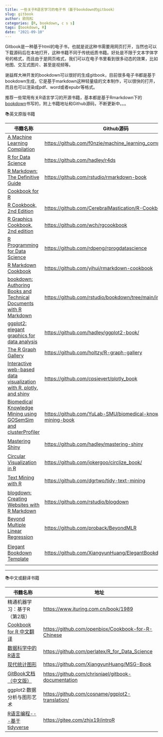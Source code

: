 ```yaml
---
title: 一些关于R语言学习的电子书（基于bookdown的gitbook）
slug: gitbook
author: 欧阳松
categories: [R, bookdown, c s s]
tags: [bookdown, R]
date: "2021-09-10"
---
```


Gitbook是一种基于html的电子书，也就是说这种书需要用网页打开，当然也可以下载源码后在本地打开，这种书籍不同于传统纸质书籍。好处是不限于文本字体字号的格式，而且由于是网页格式，我们可以在电子书里看到很多动态的效果，比如地图、交互式图片、甚至是视频等。

谢益辉大神开发的bookdown可以很好的生成gitbook，目前很多电子书都是基于bookdown生成，它是基于markdown这种轻量级的文本制作，可以很快的打开，而且也可以渲染成pdf、word或者epubr等格式。

推荐一些常用有关R语言学习的开源书籍，基本都是基于Rmarkdown下的[bookdown](https://bookdown.org/)书写的，附上书籍地址和Github源码，不断更新中。。。

📚英文原版书籍

| 书籍名称                                                                                                                  | Github源码                                                      | 介绍                           |
|---------------------------------------------------------------------------------------------------------------------------|-----------------------------------------------------------------|--------------------------------|
| [A Machine Learning Compilation](https://f0nzie.github.io/machine_learning_compilation/)                                  | <https://github.com/f0nzie/machine_learning_compilation>        | 机器学习                       |
| [R for Data Science](https://r4ds.had.co.nz/)                                                                             | <https://github.com/hadley/r4ds>                                | 数据科学                       |
| [R Markdown: The Definitive Guide](https://bookdown.org/yihui/rmarkdown/)                                                 | <https://github.com/rstudio/rmarkdown-book>                     |                                |
| [Cookbook for R](http://www.cookbook-r.com/)                                                                              |                                                                 |                                |
| [R Cookbook, 2nd Edition](https://rc2e.com/)                                                                              | <https://github.com/CerebralMastication/R-Cookbook>             |                                |
| [R Graphics Cookbook, 2nd edition](https://r-graphics.org/)                                                               | <https://github.com/wch/rgcookbook>                             | R数据可视化图册                |
| [R Programming for Data Science](https://bookdown.org/rdpeng/rprogdatascience/)                                           | <https://github.com/rdpeng/rprogdatascience>                    | R语言数据科学                  |
| [R Markdown Cookbook](https://bookdown.org/yihui/rmarkdown-cookbook/)                                                     | <https://github.com/yihui/rmarkdown-cookbook>                   |                                |
| [bookdown: Authoring Books and Technical Documents with R Markdown](https://bookdown.org/yihui/bookdown/)                 | <https://github.com/rstudio/bookdown/tree/main/inst/examples>   | 写书的bookdown                 |
| [ggplot2: elegant graphics for data analysis](https://ggplot2-book.org/)                                                  | <https://github.com/hadley/ggplot2-book/>                       | 不需要解释的好东西             |
| [The R Graph Gallery](https://www.r-graph-gallery.com/)                                                                   | <https://github.com/holtzy/R-graph-gallery>                     | R绘图图库                      |
| [Interactive web-based data visualization with R, plotly, and shiny](https://plotly-r.com/)                               | <https://github.com/cpsievert/plotly_book>                      | 基于R语言的交互式数据可视化    |
| [Biomedical Knowledge Mining using GOSemSim and clusterProfiler](https://yulab-smu.top/biomedical-knowledge-mining-book/) | <https://github.com/YuLab-SMU/biomedical-knowledge-mining-book> | Y叔的大作，包含clusterprofiler |
| [Mastering Shiny](https://mastering-shiny.org/index.html)                                                                 | <https://github.com/hadley/mastering-shiny>                     | 掌握shiny，交互式可视化        |
| [Circular Visualization in R](https://jokergoo.github.io/circlize_book/book/)                                             | <https://github.com/jokergoo/circlize_book/>                    | R语言圈图可视化                |
| [Text Mining with R](https://www.tidytextmining.com/)                                                                     | <https://github.com/dgrtwo/tidy-text-mining>                    | R语言文本挖掘                  |
| [blogdown: Creating Websites with R Markdown](https://bookdown.org/yihui/blogdown/)                                       | <https://github.com/rstudio/blogdown>                           | 写博客的blogdown               |
| [Beyond Multiple Linear Regression](https://bookdown.org/roback/bookdown-BeyondMLR/)                                      | <https://github.com/proback/BeyondMLR>                          | 多元线性回归                   |
| [Elegant Bookdown Template](https://xiangyunhuang.github.io/ElegantBookdown/)                                             | <https://github.com/XiangyunHuang/ElegantBookdown>              | 优雅的 Bookdown 书籍模版       |

------------------------------------------------------------------------

📚中文或翻译书籍

| 书籍名称                                                                               | 地址                                                  |
|----------------------------------------------------------------------------------------|-------------------------------------------------------|
| 精通机器学习：基于R（第2版）                                                           | <https://www.ituring.com.cn/book/1989>                |
| [Cookbook for R 中文翻译](https://openbiox.github.io/Cookbook-for-R-Chinese/)          | <https://github.com/openbiox/Cookbook-for-R-Chinese>  |
| [数据科学中的R语言](https://bookdown.org/wangminjie/R4DS/)                             | <https://github.com/perlatex/R_for_Data_Science>      |
| [现代统计图形](%5Bbookdown.org/xiangyun/msg%5D(https://bookdown.org/xiangyun/msg))     | <https://github.com/XiangyunHuang/MSG-Book>           |
| [GitBook文档（中文版）](https://chrisniael.gitbooks.io/gitbook-documentation/content/) | <https://github.com/chrisniael/gitbook-documentation> |
| ggplot2:数据分析与图形艺术                                                             | <https://github.com/cosname/ggplot2-translation/>     |
| [R语言编程---基于tidyverse](https://zhuanlan.zhihu.com/p/198185888)                    | <https://gitee.com/zhjx19/introR>                     |
